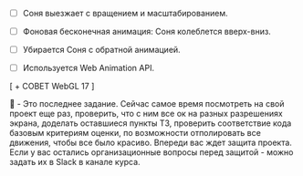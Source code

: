 - [ ] Соня выезжает с вращением и масштабированием.
- [ ] Фоновая бесконечная анимация: Соня колеблется вверх-вниз.
- [ ] Убирается Соня с обратной анимацией.
- [ ] Используется Web Animation API.


[ + СОВЕТ WebGL 17 ]

:large_blue_diamond: - Это последнее задание. Сейчас самое время посмотреть на свой проект еще раз, проверить, что с ним все ок на разных разрешениях экрана, доделать оставшиеся пункты ТЗ, проверить соответствие кода базовым критериям оценки, по возможности отполировать все движения, чтобы все было красиво. Впереди вас ждет защита проекта. Если у вас остались организационные вопросы перед защитой - можно задать их в Slack в канале курса.

